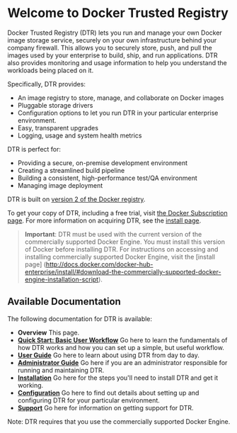 <!--[metadata]>
+++
aliases = [ "/docker-hub-enterprise/" ]
title = "Overview"
description = "Docker Trusted Registry"
keywords = ["docker, documentation, about, technology, understanding, enterprise, hub,  registry"]
[menu.main]
parent="smn_dhe"
+++
<![end-metadata]-->


# Welcome to Docker Trusted Registry

Docker Trusted Registry (DTR) lets you run and manage your own Docker image
storage service, securely on your own infrastructure behind your company
firewall. This allows you to securely store, push, and pull the images used by
your enterprise to build, ship, and run applications. DTR also provides
monitoring and usage information to help you understand the workloads being
placed on it.

Specifically, DTR provides:

* An image registry to store, manage, and collaborate on Docker images
* Pluggable storage drivers
* Configuration options to let you run DTR in your particular enterprise
environment.
* Easy, transparent upgrades
* Logging, usage and system health metrics

DTR is perfect for:

* Providing a secure, on-premise development environment
* Creating a streamlined build pipeline
* Building a consistent, high-performance test/QA environment
* Managing image deployment

DTR is built on [version 2 of the Docker registry](https://github.com/docker/distribution).

To get your copy of DTR, including a free trial, visit [the Docker Subscription page](http://hub-beta.docker.com/enterprise/). For more information on acquiring DTR, see the [install page](./install.md).

>   **Important**: DTR must be used with the current version of the commercially
>   supported Docker Engine. You must install this version of Docker before
>   installing DTR. For instructions on accessing and installing commercially
>   supported Docker Engine, visit the [install page] (http://docs.docker.com/docker-hub-enterprise/install/#download-the-commercially-supported-docker-engine-installation-script).

## Available Documentation

The following documentation for DTR is available:

* **Overview** This page.
* [**Quick Start: Basic User Workflow**](./quick-start.md) Go here to learn the
fundamentals of how DTR works and how you can set up a simple, but useful
workflow.
* [**User Guide**](./userguide.md) Go here to learn about using DTR from day to
day.
* [**Administrator Guide**](./adminguide.md) Go here if you are an administrator
responsible for running and maintaining DTR.
* [**Installation**](install.md) Go here for the steps you'll need to install
DTR and get it working.
* [**Configuration**](./configuration.md) Go here to find out details about
setting up and configuring DTR for your particular environment.
* [**Support**](./support.md) Go here for information on getting support for
DTR.

Note: DTR requires that you use the commercially supported Docker Engine.
